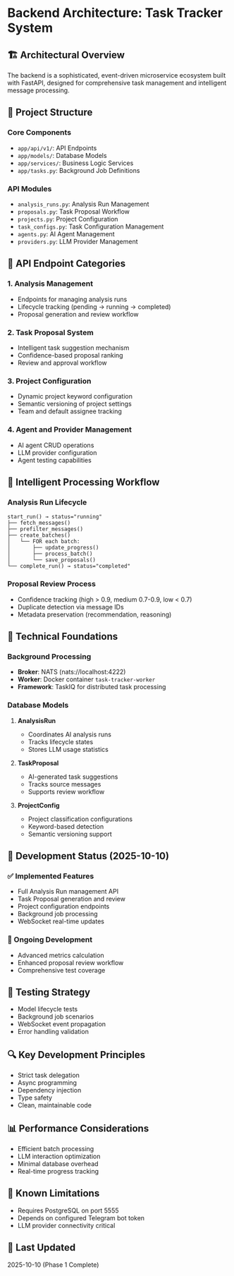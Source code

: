 # Backend Architecture: Task Tracker System

## 🏗️ Architectural Overview

The backend is a sophisticated, event-driven microservice ecosystem built with FastAPI, designed for comprehensive task management and intelligent message processing.

## 📂 Project Structure

### Core Components
- `app/api/v1/`: API Endpoints
- `app/models/`: Database Models
- `app/services/`: Business Logic Services
- `app/tasks.py`: Background Job Definitions

### API Modules
- `analysis_runs.py`: Analysis Run Management
- `proposals.py`: Task Proposal Workflow
- `projects.py`: Project Configuration
- `task_configs.py`: Task Configuration Management
- `agents.py`: AI Agent Management
- `providers.py`: LLM Provider Management

## 🔌 API Endpoint Categories

### 1. Analysis Management
- Endpoints for managing analysis runs
- Lifecycle tracking (pending → running → completed)
- Proposal generation and review workflow

### 2. Task Proposal System
- Intelligent task suggestion mechanism
- Confidence-based proposal ranking
- Review and approval workflow

### 3. Project Configuration
- Dynamic project keyword configuration
- Semantic versioning of project settings
- Team and default assignee tracking

### 4. Agent and Provider Management
- AI agent CRUD operations
- LLM provider configuration
- Agent testing capabilities

## 🧠 Intelligent Processing Workflow

### Analysis Run Lifecycle
```
start_run() → status="running"
├── fetch_messages()
├── prefilter_messages()
├── create_batches()
│   └── FOR each batch:
│       ├── update_progress()
│       ├── process_batch()
│       └── save_proposals()
└── complete_run() → status="completed"
```

### Proposal Review Process
- Confidence tracking (high > 0.9, medium 0.7-0.9, low < 0.7)
- Duplicate detection via message IDs
- Metadata preservation (recommendation, reasoning)

## 🔧 Technical Foundations

### Background Processing
- **Broker**: NATS (nats://localhost:4222)
- **Worker**: Docker container `task-tracker-worker`
- **Framework**: TaskIQ for distributed task processing

### Database Models
1. **AnalysisRun**
   - Coordinates AI analysis runs
   - Tracks lifecycle states
   - Stores LLM usage statistics

2. **TaskProposal**
   - AI-generated task suggestions
   - Tracks source messages
   - Supports review workflow

3. **ProjectConfig**
   - Project classification configurations
   - Keyword-based detection
   - Semantic versioning support

## 🚀 Development Status (2025-10-10)

### ✅ Implemented Features
- Full Analysis Run management API
- Task Proposal generation and review
- Project configuration endpoints
- Background job processing
- WebSocket real-time updates

### 🔄 Ongoing Development
- Advanced metrics calculation
- Enhanced proposal review workflow
- Comprehensive test coverage

## 🧪 Testing Strategy
- Model lifecycle tests
- Background job scenarios
- WebSocket event propagation
- Error handling validation

## 🔍 Key Development Principles
- Strict task delegation
- Async programming
- Dependency injection
- Type safety
- Clean, maintainable code

## 📊 Performance Considerations
- Efficient batch processing
- LLM interaction optimization
- Minimal database overhead
- Real-time progress tracking

## 🚧 Known Limitations
- Requires PostgreSQL on port 5555
- Depends on configured Telegram bot token
- LLM provider connectivity critical

## 📅 Last Updated
2025-10-10 (Phase 1 Complete)

